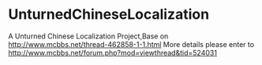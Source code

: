 # UnturnedChineseLocalization
A Unturned Chinese Localization Project,Base on http://www.mcbbs.net/thread-462858-1-1.html
More details please enter to http://www.mcbbs.net/forum.php?mod=viewthread&tid=524031
